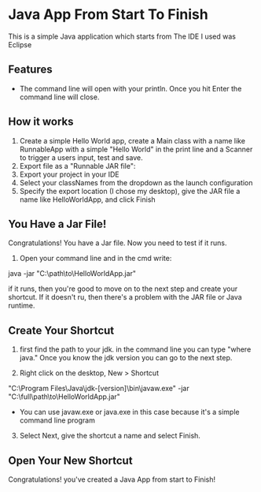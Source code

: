 # Java App From Start To Finish

This is a simple Java application which starts from
The IDE I used was Eclipse 

## Features
- The command line will open with your println. Once you hit Enter the command line will close.

## How it works
1. Create a simple Hello World app, create a Main class with a name like RunnableApp with a simple "Hello World" in the print line and a Scanner to trigger a users input, test and save.
2. Export file as a "Runnable JAR file":
3. Export your project in your IDE
4. Select your classNames from the dropdown as the launch configuration
5. Specify the export location (I chose my desktop), give the JAR file a name like HelloWorldApp, and click Finish
   
## You Have a Jar File!

Congratulations! You have a Jar file. Now you need to test if it runs.
1. Open your command line and in the cmd write:

java -jar "C:\path\to\HelloWorldApp.jar"

if it runs, then you're good to move on to the next step and create your shortcut.
If it doesn't ru, then there's a problem with the JAR file or Java runtime.

## Create Your Shortcut

1. first find the path to your jdk. in the command line you can type "where java." Once you know the jdk version you can go to the next step.

2. Right click on the desktop, New > Shortcut

"C:\Program Files\Java\jdk-[version]\bin\javaw.exe" -jar "C:\full\path\to\HelloWorldApp.jar"

- You can use javaw.exe or java.exe in this case because it's a simple command line program

3. Select Next, give the shortcut a name and select Finish.


## Open Your New Shortcut

Congratulations! you've created a Java App from start to Finish!
   
